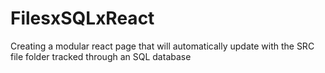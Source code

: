 # FilesxSQLxReact
Creating a modular react page that will automatically update with the SRC file folder tracked through an SQL database
